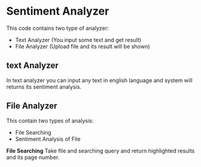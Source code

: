 # Sentiment Analyzer
This code contains two type of analyzer:
- Text Analyzer (You input some text and get result)
- File Analyzer (Upload file and its result will be shown)
## text Analyzer
In text analyzer you can input any text in english language and system will returns its sentiment analysis. 

## File Analyzer
This contain two types of analysis:
- File Searching 
- Sentiment Analysis of File

**File Searching**
Take file and searching query and return highlighted results and its page number.
